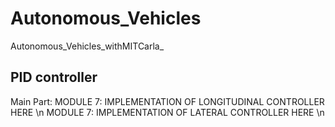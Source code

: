 # Autonomous_Vehicles
Autonomous_Vehicles_withMITCarla_

## PID controller

Main Part:
 MODULE 7: IMPLEMENTATION OF LONGITUDINAL CONTROLLER HERE  \n
 MODULE 7: IMPLEMENTATION OF LATERAL CONTROLLER HERE \n
